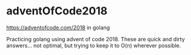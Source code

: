 # adventOfCode2018
https://adventofcode.com/2018 in golang

Practicing golang using advent of code 2018.  These are quick and dirty answers... not optimal, but trying to keep it to O(n) wherever possible.
